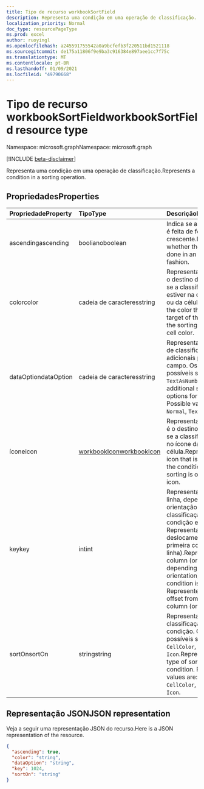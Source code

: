 ```yaml
---
title: Tipo de recurso workbookSortField
description: Representa uma condição em uma operação de classificação.
localization_priority: Normal
doc_type: resourcePageType
ms.prod: excel
author: ruoyingl
ms.openlocfilehash: a245591755542a0a9bcfefb3f220511bd1521118
ms.sourcegitcommit: de175a11806f9e9ba3c916384e897aee1cc7f75c
ms.translationtype: MT
ms.contentlocale: pt-BR
ms.lasthandoff: 01/09/2021
ms.locfileid: "49790668"
---
```

# <a name="workbooksortfield-resource-type"></a><span data-ttu-id="b244f-103">Tipo de recurso workbookSortField</span><span class="sxs-lookup"><span data-stu-id="b244f-103">workbookSortField resource type</span></span>

<span data-ttu-id="b244f-104">Namespace: microsoft.graph</span><span class="sxs-lookup"><span data-stu-id="b244f-104">Namespace: microsoft.graph</span></span>

[!INCLUDE [beta-disclaimer](../../includes/beta-disclaimer.md)]

<span data-ttu-id="b244f-105">Representa uma condição em uma operação de classificação.</span><span class="sxs-lookup"><span data-stu-id="b244f-105">Represents a condition in a sorting operation.</span></span>

## <a name="properties"></a><span data-ttu-id="b244f-106">Propriedades</span><span class="sxs-lookup"><span data-stu-id="b244f-106">Properties</span></span>
| <span data-ttu-id="b244f-107">Propriedade</span><span class="sxs-lookup"><span data-stu-id="b244f-107">Property</span></span>     | <span data-ttu-id="b244f-108">Tipo</span><span class="sxs-lookup"><span data-stu-id="b244f-108">Type</span></span>   |<span data-ttu-id="b244f-109">Descrição</span><span class="sxs-lookup"><span data-stu-id="b244f-109">Description</span></span>|
|:---------------|:--------|:----------|
|<span data-ttu-id="b244f-110">ascending</span><span class="sxs-lookup"><span data-stu-id="b244f-110">ascending</span></span>|<span data-ttu-id="b244f-111">booliano</span><span class="sxs-lookup"><span data-stu-id="b244f-111">boolean</span></span>|<span data-ttu-id="b244f-112">Indica se a classificação é feita de forma crescente.</span><span class="sxs-lookup"><span data-stu-id="b244f-112">Represents whether the sorting is done in an ascending fashion.</span></span>|
|<span data-ttu-id="b244f-113">color</span><span class="sxs-lookup"><span data-stu-id="b244f-113">color</span></span>|<span data-ttu-id="b244f-114">cadeia de caracteres</span><span class="sxs-lookup"><span data-stu-id="b244f-114">string</span></span>|<span data-ttu-id="b244f-115">Representa a cor que é o destino da condição se a classificação estiver na cor da fonte ou da célula.</span><span class="sxs-lookup"><span data-stu-id="b244f-115">Represents the color that is the target of the condition if the sorting is on font or cell color.</span></span>|
|<span data-ttu-id="b244f-116">dataOption</span><span class="sxs-lookup"><span data-stu-id="b244f-116">dataOption</span></span>|<span data-ttu-id="b244f-117">cadeia de caracteres</span><span class="sxs-lookup"><span data-stu-id="b244f-117">string</span></span>|<span data-ttu-id="b244f-p101">Representa as opções de classificação adicionais para esse campo. Os valores possíveis são: `Normal` e `TextAsNumber`.</span><span class="sxs-lookup"><span data-stu-id="b244f-p101">Represents additional sorting options for this field. Possible values are: `Normal`, `TextAsNumber`.</span></span>|
|<span data-ttu-id="b244f-120">ícone</span><span class="sxs-lookup"><span data-stu-id="b244f-120">icon</span></span>|[<span data-ttu-id="b244f-121">workbookIcon</span><span class="sxs-lookup"><span data-stu-id="b244f-121">workbookIcon</span></span>](workbookicon.md)|<span data-ttu-id="b244f-122">Representa o ícone que é o destino da condição se a classificação está no ícone da célula.</span><span class="sxs-lookup"><span data-stu-id="b244f-122">Represents the icon that is the target of the condition if the sorting is on the cell's icon.</span></span>|
|<span data-ttu-id="b244f-123">key</span><span class="sxs-lookup"><span data-stu-id="b244f-123">key</span></span>|<span data-ttu-id="b244f-124">int</span><span class="sxs-lookup"><span data-stu-id="b244f-124">int</span></span>|<span data-ttu-id="b244f-p102">Representa a coluna (ou linha, dependendo da orientação da classificação) em que a condição está. Representado como um deslocamento da primeira coluna (ou linha).</span><span class="sxs-lookup"><span data-stu-id="b244f-p102">Represents the column (or row, depending on the sort orientation) that the condition is on. Represented as an offset from the first column (or row).</span></span>|
|<span data-ttu-id="b244f-127">sortOn</span><span class="sxs-lookup"><span data-stu-id="b244f-127">sortOn</span></span>|<span data-ttu-id="b244f-128">string</span><span class="sxs-lookup"><span data-stu-id="b244f-128">string</span></span>|<span data-ttu-id="b244f-p103">Representa o tipo de classificação dessa condição. Os valores possíveis são: `Value`, `CellColor`, `FontColor` e `Icon`.</span><span class="sxs-lookup"><span data-stu-id="b244f-p103">Represents the type of sorting of this condition. Possible values are: `Value`, `CellColor`, `FontColor`, `Icon`.</span></span>|

## <a name="json-representation"></a><span data-ttu-id="b244f-131">Representação JSON</span><span class="sxs-lookup"><span data-stu-id="b244f-131">JSON representation</span></span>

<span data-ttu-id="b244f-132">Veja a seguir uma representação JSON do recurso.</span><span class="sxs-lookup"><span data-stu-id="b244f-132">Here is a JSON representation of the resource.</span></span>

<!-- {
  "blockType": "resource",
  "optionalProperties": [

  ],
  "@odata.type": "microsoft.graph.workbookSortField"
}-->

```json
{
  "ascending": true,
  "color": "string",
  "dataOption": "string",
  "key": 1024,
  "sortOn": "string"
}

```

<!-- uuid: 8fcb5dbc-d5aa-4681-8e31-b001d5168d79
2015-10-25 14:57:30 UTC -->
<!--
{
  "type": "#page.annotation",
  "description": "SortField resource",
  "keywords": "",
  "section": "documentation",
  "tocPath": "",
  "suppressions": []
}
-->


